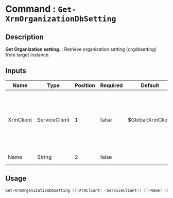 # Command : `Get-XrmOrganizationDbSetting` 

## Description

**Get Organization setting.** : Retrieve organization setting (orgdbsetting) from target instance.

## Inputs

Name|Type|Position|Required|Default|Description
----|----|--------|--------|-------|-----------
XrmClient|ServiceClient|1|false|$Global:XrmClient|Xrm connector initialized to target instance. Use latest one by default. (Dataverse ServiceClient)
Name|String|2|false||Setting name to retrieve.


## Usage

```Powershell 
Get-XrmOrganizationDbSetting [[-XrmClient] <ServiceClient>] [[-Name] <String>] [<CommonParameters>]
``` 


